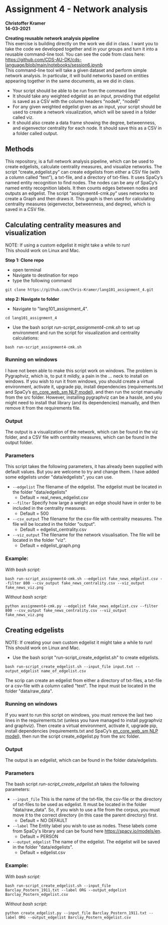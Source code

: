 # Assignment 4 - Network analysis
**Christoffer Kramer**  
**14-03-2021**  

**Creating reusable network analysis pipeline**  
This exercise is building directly on the work we did in class. I want you to take the code we developed together and in your groups and turn it into a reusable command-line tool. You can see the code from class here:  
https://github.com/CDS-AU-DK/cds-language/blob/main/notebooks/session6.ipynb  
This command-line tool will take a given dataset and perform simple network analysis. In particular, it will build networks based on entities appearing together in the same documents, as we did in class.  
- Your script should be able to be run from the command line  
- It should take any weighted edgelist as an input, providing that edgelist is saved as a CSV with the column headers "nodeA", "nodeB"  
- For any given weighted edgelist given as an input, your script should be used to create a network visualization, which will be saved in a folder called viz.  
- It should also create a data frame showing the degree, betweenness, and eigenvector centrality for each node. It should save this as a CSV in a folder called output.  

## Methods
This repository, is a full network analysis pipeline, which can be used to create edgelists, calculate centrality measures, and visualize networks. The script “create_edgelist.py” can create edgelists from either a CSV file (with a column called “text”), a txt-file, and a directory of txt-files. It uses SpaCy’s named entity recognition to find nodes. The nodes can be any of SpaCy’s named entity recognition labels. It then counts edges between nodes and outputs an edgelist.
The script “assignment4-cmk.py” uses networkx to create a Graph and then draws it. This graph is then used for calculating centrality measures (eigenvector, betweenness, and degree), which is saved in a CSV file. 

## Calculating centrality measures and visualization
NOTE: If using a custom edgelist it might take a while to run!  
This should work on Linux and Mac.  

**Step 1: Clone repo**
- open terminal
- Navigate to destination for repo
- type the following command
 ```console
 git clone https://github.com/Chris-Kramer/lang101_assignment_4.git
 ```
**step 2: Navigate to folder**
- Navigate to "lang101_assignment_4".
```console
cd lang101_assignment_4
```  
- Use the bash script _run-script_assignment4-cmk.sh_ to set up environment and run the script for visualization and centrality calculations:  
```console
bash run-script_assignment4-cmk.sh
```

### Running on windows  
I have not been able to make this script work on windows. The problem is Pygraphviz, which is, to put it mildly, a pain in the … neck to install on windows. If you wish to run it from windows, you should create a virtual environment, activate it, upgrade pip, install dependencies (requirements.txt and SpaCy’s [en_core_web_sm NLP model](https://spacy.io/models/en)), and then run the script manually from the src folder. However, installing pygraphviz can be a hassle, and you might need to install that library (and its dependencies) manually, and then remove it from the requirements file. 

### Output
The output is a visualization of the network, which can be found in the viz folder, and a CSV file with centrality measures, which can be found in the output folder.   

### Parameters  
This script takes the following parameters, it has already been supplied with default values. But you are welcome to try and change them. I have added some edgelists under "data/edgelists", you can use. 

- `--edgelist` The filename of the edgelist. The edgelist must be located in the folder "data/edgelists"  
    - Default = real_news_edgelist.csv  
- `--filter` Specify how large a weight an edge should have in order to be included in the centrality measures.  
    - Default = 500  
- `--csv_output` The filename for the csv-file with centrality measures. The file will be located in the folder "output".  
    - Default = edgelist_centrality.csv  
- `--viz_output` The filename for the network visualisation. The file will be located in the folder "viz".  
    - Default = edgelist_graph.png    
    
### Example:  
_With bash script:_  
```console
bash run-script_assignment4-cmk.sh --edgelist fake_news_edgelist.csv --filter 800 --csv_output fake_news_centrality.csv --viz_output fake_news_viz.png
```  
_Without bash script:_  
```console
python assignment4-cmk.py --edgelist fake_news_edgelist.csv --filter 800 --csv_output fake_news_centrality.csv --viz_output fake_news_viz.png
```

## Creating edgelists
NOTE: If creating your own custom edgelist it might take a while to run!  
This should work on Linux and Mac.  
- Use the bash script "run-script_create_edgelist.sh" to create edgelists.  
```console
bash run-script_create_edgelist.sh --input_file input.txt --output_edgelist name_of_edgelist.csv
```  
The scrip can create an edgelist from either a directory of txt-files, a txt-file or a csv-file with a column called "text". The input must be located in the folder "data/raw_data".  

### Running on windows
If you want to run this script on windows, you must remove the last two lines in the requirements.txt (unless you have managed to install pygraphviz and graphviz). Then create a virtual environment, activate it, upgrade pip, install dependencies (requirements.txt and SpaCy’s [en_core_web_sm NLP model](https://spacy.io/models/en)), then run the script create_edgelist.py from the src folder.  

### Output  
The output is an edgelist, which can be found in the folder data/edgelists.  

### Parameters
The bash script _run-script_create_edgelist.sh_ takes the following parameters:  
- `--input_file` This is the name of the txt-file, the csv-file or the directory of txt-files to be used as edgelist. It must be located in the folder "data/raw_data". So, if you wish to use a file from the corpus, you must move it to the correct directory (in this case the parent directory) first.  
    - Default = NO DEFAULT    
- `--label` The Entity label you wish to use as nodes. These labels come from SpaCy's library and can be found here https://spacy.io/models/en.  
    - Default = PERSON  
- `--output_edgelist` The name of the edgelist. The edgelist will be saved in the folder "data/edgelists".  
    - Default = edgelist.csv  
    
### Example:  
_With bash script:_  
```console
bash run-script_create_edgelist.sh --input_file Barclay_Postern_1911.txt --label ORG --output_edgelist Barclay_Postern_edgelist.csv
```  
_Without bash script:_  
```console
python create_edgelist.py --input_file Barclay_Postern_1911.txt --label ORG --output_edgelist Barclay_Postern_edgelist.csv
```
